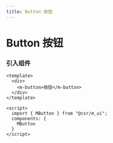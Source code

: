 ```yaml
---
title: Button 按钮
---
```

# Button 按钮
### 引入组件
```vue
<template>
  <div>
    <m-button>按钮</m-button>
  </div>
</template>

<script>
  import { MButton } from "@csr/m_ui";
  components: {
    MButton
  }
</script>
```
<button-demos></button-demos>